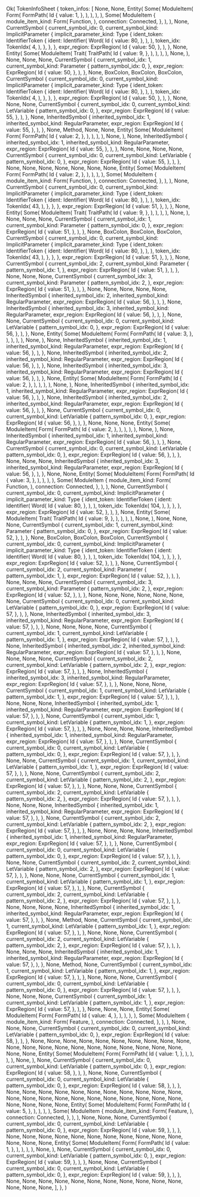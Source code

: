 Ok(
    TokenInfoSheet {
        token_infos: [
            None,
            None,
            Entity(
                Some(
                    ModuleItem(
                        Form(
                            FormPath(
                                Id {
                                    value: 1,
                                },
                            ),
                        ),
                    ),
                ),
                Some(
                    ModuleItem {
                        module_item_kind: Form(
                            Function,
                        ),
                        connection: Connected,
                    },
                ),
            ),
            None,
            CurrentSymbol {
                current_symbol_idx: 0,
                current_symbol_kind: ImplicitParameter {
                    implicit_parameter_kind: Type {
                        ident_token: IdentifierToken {
                            ident: Identifier(
                                Word(
                                    Id {
                                        value: 80,
                                    },
                                ),
                            ),
                            token_idx: TokenIdx(
                                4,
                            ),
                        },
                    },
                },
                expr_region: ExprRegion(
                    Id {
                        value: 50,
                    },
                ),
            },
            None,
            Entity(
                Some(
                    ModuleItem(
                        Trait(
                            TraitPath(
                                Id {
                                    value: 9,
                                },
                            ),
                        ),
                    ),
                ),
                None,
            ),
            None,
            None,
            None,
            CurrentSymbol {
                current_symbol_idx: 1,
                current_symbol_kind: Parameter {
                    pattern_symbol_idx: 0,
                },
                expr_region: ExprRegion(
                    Id {
                        value: 50,
                    },
                ),
            },
            None,
            BoxColon,
            BoxColon,
            BoxColon,
            CurrentSymbol {
                current_symbol_idx: 0,
                current_symbol_kind: ImplicitParameter {
                    implicit_parameter_kind: Type {
                        ident_token: IdentifierToken {
                            ident: Identifier(
                                Word(
                                    Id {
                                        value: 80,
                                    },
                                ),
                            ),
                            token_idx: TokenIdx(
                                4,
                            ),
                        },
                    },
                },
                expr_region: ExprRegion(
                    Id {
                        value: 50,
                    },
                ),
            },
            None,
            None,
            None,
            CurrentSymbol {
                current_symbol_idx: 0,
                current_symbol_kind: LetVariable {
                    pattern_symbol_idx: 0,
                },
                expr_region: ExprRegion(
                    Id {
                        value: 55,
                    },
                ),
            },
            None,
            InheritedSymbol {
                inherited_symbol_idx: 1,
                inherited_symbol_kind: RegularParameter,
                expr_region: ExprRegion(
                    Id {
                        value: 55,
                    },
                ),
            },
            None,
            Method,
            None,
            None,
            Entity(
                Some(
                    ModuleItem(
                        Form(
                            FormPath(
                                Id {
                                    value: 2,
                                },
                            ),
                        ),
                    ),
                ),
                None,
            ),
            None,
            InheritedSymbol {
                inherited_symbol_idx: 1,
                inherited_symbol_kind: RegularParameter,
                expr_region: ExprRegion(
                    Id {
                        value: 55,
                    },
                ),
            },
            None,
            None,
            None,
            None,
            CurrentSymbol {
                current_symbol_idx: 0,
                current_symbol_kind: LetVariable {
                    pattern_symbol_idx: 0,
                },
                expr_region: ExprRegion(
                    Id {
                        value: 55,
                    },
                ),
            },
            None,
            None,
            None,
            None,
            None,
            None,
            None,
            Entity(
                Some(
                    ModuleItem(
                        Form(
                            FormPath(
                                Id {
                                    value: 2,
                                },
                            ),
                        ),
                    ),
                ),
                Some(
                    ModuleItem {
                        module_item_kind: Form(
                            Function,
                        ),
                        connection: Connected,
                    },
                ),
            ),
            None,
            CurrentSymbol {
                current_symbol_idx: 0,
                current_symbol_kind: ImplicitParameter {
                    implicit_parameter_kind: Type {
                        ident_token: IdentifierToken {
                            ident: Identifier(
                                Word(
                                    Id {
                                        value: 80,
                                    },
                                ),
                            ),
                            token_idx: TokenIdx(
                                43,
                            ),
                        },
                    },
                },
                expr_region: ExprRegion(
                    Id {
                        value: 51,
                    },
                ),
            },
            None,
            Entity(
                Some(
                    ModuleItem(
                        Trait(
                            TraitPath(
                                Id {
                                    value: 9,
                                },
                            ),
                        ),
                    ),
                ),
                None,
            ),
            None,
            None,
            None,
            CurrentSymbol {
                current_symbol_idx: 1,
                current_symbol_kind: Parameter {
                    pattern_symbol_idx: 0,
                },
                expr_region: ExprRegion(
                    Id {
                        value: 51,
                    },
                ),
            },
            None,
            BoxColon,
            BoxColon,
            BoxColon,
            CurrentSymbol {
                current_symbol_idx: 0,
                current_symbol_kind: ImplicitParameter {
                    implicit_parameter_kind: Type {
                        ident_token: IdentifierToken {
                            ident: Identifier(
                                Word(
                                    Id {
                                        value: 80,
                                    },
                                ),
                            ),
                            token_idx: TokenIdx(
                                43,
                            ),
                        },
                    },
                },
                expr_region: ExprRegion(
                    Id {
                        value: 51,
                    },
                ),
            },
            None,
            CurrentSymbol {
                current_symbol_idx: 2,
                current_symbol_kind: Parameter {
                    pattern_symbol_idx: 1,
                },
                expr_region: ExprRegion(
                    Id {
                        value: 51,
                    },
                ),
            },
            None,
            None,
            None,
            CurrentSymbol {
                current_symbol_idx: 3,
                current_symbol_kind: Parameter {
                    pattern_symbol_idx: 2,
                },
                expr_region: ExprRegion(
                    Id {
                        value: 51,
                    },
                ),
            },
            None,
            None,
            None,
            None,
            None,
            InheritedSymbol {
                inherited_symbol_idx: 2,
                inherited_symbol_kind: RegularParameter,
                expr_region: ExprRegion(
                    Id {
                        value: 56,
                    },
                ),
            },
            None,
            InheritedSymbol {
                inherited_symbol_idx: 3,
                inherited_symbol_kind: RegularParameter,
                expr_region: ExprRegion(
                    Id {
                        value: 56,
                    },
                ),
            },
            None,
            None,
            CurrentSymbol {
                current_symbol_idx: 0,
                current_symbol_kind: LetVariable {
                    pattern_symbol_idx: 0,
                },
                expr_region: ExprRegion(
                    Id {
                        value: 56,
                    },
                ),
            },
            None,
            Entity(
                Some(
                    ModuleItem(
                        Form(
                            FormPath(
                                Id {
                                    value: 3,
                                },
                            ),
                        ),
                    ),
                ),
                None,
            ),
            None,
            InheritedSymbol {
                inherited_symbol_idx: 1,
                inherited_symbol_kind: RegularParameter,
                expr_region: ExprRegion(
                    Id {
                        value: 56,
                    },
                ),
            },
            None,
            InheritedSymbol {
                inherited_symbol_idx: 2,
                inherited_symbol_kind: RegularParameter,
                expr_region: ExprRegion(
                    Id {
                        value: 56,
                    },
                ),
            },
            None,
            InheritedSymbol {
                inherited_symbol_idx: 3,
                inherited_symbol_kind: RegularParameter,
                expr_region: ExprRegion(
                    Id {
                        value: 56,
                    },
                ),
            },
            None,
            Entity(
                Some(
                    ModuleItem(
                        Form(
                            FormPath(
                                Id {
                                    value: 2,
                                },
                            ),
                        ),
                    ),
                ),
                None,
            ),
            None,
            InheritedSymbol {
                inherited_symbol_idx: 1,
                inherited_symbol_kind: RegularParameter,
                expr_region: ExprRegion(
                    Id {
                        value: 56,
                    },
                ),
            },
            None,
            InheritedSymbol {
                inherited_symbol_idx: 2,
                inherited_symbol_kind: RegularParameter,
                expr_region: ExprRegion(
                    Id {
                        value: 56,
                    },
                ),
            },
            None,
            CurrentSymbol {
                current_symbol_idx: 0,
                current_symbol_kind: LetVariable {
                    pattern_symbol_idx: 0,
                },
                expr_region: ExprRegion(
                    Id {
                        value: 56,
                    },
                ),
            },
            None,
            None,
            None,
            Entity(
                Some(
                    ModuleItem(
                        Form(
                            FormPath(
                                Id {
                                    value: 2,
                                },
                            ),
                        ),
                    ),
                ),
                None,
            ),
            None,
            InheritedSymbol {
                inherited_symbol_idx: 1,
                inherited_symbol_kind: RegularParameter,
                expr_region: ExprRegion(
                    Id {
                        value: 56,
                    },
                ),
            },
            None,
            CurrentSymbol {
                current_symbol_idx: 0,
                current_symbol_kind: LetVariable {
                    pattern_symbol_idx: 0,
                },
                expr_region: ExprRegion(
                    Id {
                        value: 56,
                    },
                ),
            },
            None,
            None,
            None,
            InheritedSymbol {
                inherited_symbol_idx: 3,
                inherited_symbol_kind: RegularParameter,
                expr_region: ExprRegion(
                    Id {
                        value: 56,
                    },
                ),
            },
            None,
            None,
            Entity(
                Some(
                    ModuleItem(
                        Form(
                            FormPath(
                                Id {
                                    value: 3,
                                },
                            ),
                        ),
                    ),
                ),
                Some(
                    ModuleItem {
                        module_item_kind: Form(
                            Function,
                        ),
                        connection: Connected,
                    },
                ),
            ),
            None,
            CurrentSymbol {
                current_symbol_idx: 0,
                current_symbol_kind: ImplicitParameter {
                    implicit_parameter_kind: Type {
                        ident_token: IdentifierToken {
                            ident: Identifier(
                                Word(
                                    Id {
                                        value: 80,
                                    },
                                ),
                            ),
                            token_idx: TokenIdx(
                                104,
                            ),
                        },
                    },
                },
                expr_region: ExprRegion(
                    Id {
                        value: 52,
                    },
                ),
            },
            None,
            Entity(
                Some(
                    ModuleItem(
                        Trait(
                            TraitPath(
                                Id {
                                    value: 9,
                                },
                            ),
                        ),
                    ),
                ),
                None,
            ),
            None,
            None,
            None,
            CurrentSymbol {
                current_symbol_idx: 1,
                current_symbol_kind: Parameter {
                    pattern_symbol_idx: 0,
                },
                expr_region: ExprRegion(
                    Id {
                        value: 52,
                    },
                ),
            },
            None,
            BoxColon,
            BoxColon,
            BoxColon,
            CurrentSymbol {
                current_symbol_idx: 0,
                current_symbol_kind: ImplicitParameter {
                    implicit_parameter_kind: Type {
                        ident_token: IdentifierToken {
                            ident: Identifier(
                                Word(
                                    Id {
                                        value: 80,
                                    },
                                ),
                            ),
                            token_idx: TokenIdx(
                                104,
                            ),
                        },
                    },
                },
                expr_region: ExprRegion(
                    Id {
                        value: 52,
                    },
                ),
            },
            None,
            CurrentSymbol {
                current_symbol_idx: 2,
                current_symbol_kind: Parameter {
                    pattern_symbol_idx: 1,
                },
                expr_region: ExprRegion(
                    Id {
                        value: 52,
                    },
                ),
            },
            None,
            None,
            None,
            CurrentSymbol {
                current_symbol_idx: 3,
                current_symbol_kind: Parameter {
                    pattern_symbol_idx: 2,
                },
                expr_region: ExprRegion(
                    Id {
                        value: 52,
                    },
                ),
            },
            None,
            None,
            None,
            None,
            None,
            None,
            None,
            CurrentSymbol {
                current_symbol_idx: 0,
                current_symbol_kind: LetVariable {
                    pattern_symbol_idx: 0,
                },
                expr_region: ExprRegion(
                    Id {
                        value: 57,
                    },
                ),
            },
            None,
            InheritedSymbol {
                inherited_symbol_idx: 3,
                inherited_symbol_kind: RegularParameter,
                expr_region: ExprRegion(
                    Id {
                        value: 57,
                    },
                ),
            },
            None,
            None,
            None,
            None,
            CurrentSymbol {
                current_symbol_idx: 1,
                current_symbol_kind: LetVariable {
                    pattern_symbol_idx: 1,
                },
                expr_region: ExprRegion(
                    Id {
                        value: 57,
                    },
                ),
            },
            None,
            InheritedSymbol {
                inherited_symbol_idx: 2,
                inherited_symbol_kind: RegularParameter,
                expr_region: ExprRegion(
                    Id {
                        value: 57,
                    },
                ),
            },
            None,
            None,
            None,
            None,
            CurrentSymbol {
                current_symbol_idx: 2,
                current_symbol_kind: LetVariable {
                    pattern_symbol_idx: 2,
                },
                expr_region: ExprRegion(
                    Id {
                        value: 57,
                    },
                ),
            },
            None,
            InheritedSymbol {
                inherited_symbol_idx: 3,
                inherited_symbol_kind: RegularParameter,
                expr_region: ExprRegion(
                    Id {
                        value: 57,
                    },
                ),
            },
            None,
            None,
            None,
            CurrentSymbol {
                current_symbol_idx: 1,
                current_symbol_kind: LetVariable {
                    pattern_symbol_idx: 1,
                },
                expr_region: ExprRegion(
                    Id {
                        value: 57,
                    },
                ),
            },
            None,
            None,
            None,
            InheritedSymbol {
                inherited_symbol_idx: 1,
                inherited_symbol_kind: RegularParameter,
                expr_region: ExprRegion(
                    Id {
                        value: 57,
                    },
                ),
            },
            None,
            CurrentSymbol {
                current_symbol_idx: 1,
                current_symbol_kind: LetVariable {
                    pattern_symbol_idx: 1,
                },
                expr_region: ExprRegion(
                    Id {
                        value: 57,
                    },
                ),
            },
            None,
            None,
            None,
            None,
            InheritedSymbol {
                inherited_symbol_idx: 1,
                inherited_symbol_kind: RegularParameter,
                expr_region: ExprRegion(
                    Id {
                        value: 57,
                    },
                ),
            },
            None,
            CurrentSymbol {
                current_symbol_idx: 0,
                current_symbol_kind: LetVariable {
                    pattern_symbol_idx: 0,
                },
                expr_region: ExprRegion(
                    Id {
                        value: 57,
                    },
                ),
            },
            None,
            None,
            CurrentSymbol {
                current_symbol_idx: 1,
                current_symbol_kind: LetVariable {
                    pattern_symbol_idx: 1,
                },
                expr_region: ExprRegion(
                    Id {
                        value: 57,
                    },
                ),
            },
            None,
            None,
            CurrentSymbol {
                current_symbol_idx: 2,
                current_symbol_kind: LetVariable {
                    pattern_symbol_idx: 2,
                },
                expr_region: ExprRegion(
                    Id {
                        value: 57,
                    },
                ),
            },
            None,
            None,
            None,
            CurrentSymbol {
                current_symbol_idx: 2,
                current_symbol_kind: LetVariable {
                    pattern_symbol_idx: 2,
                },
                expr_region: ExprRegion(
                    Id {
                        value: 57,
                    },
                ),
            },
            None,
            None,
            None,
            InheritedSymbol {
                inherited_symbol_idx: 1,
                inherited_symbol_kind: RegularParameter,
                expr_region: ExprRegion(
                    Id {
                        value: 57,
                    },
                ),
            },
            None,
            CurrentSymbol {
                current_symbol_idx: 2,
                current_symbol_kind: LetVariable {
                    pattern_symbol_idx: 2,
                },
                expr_region: ExprRegion(
                    Id {
                        value: 57,
                    },
                ),
            },
            None,
            None,
            None,
            None,
            InheritedSymbol {
                inherited_symbol_idx: 1,
                inherited_symbol_kind: RegularParameter,
                expr_region: ExprRegion(
                    Id {
                        value: 57,
                    },
                ),
            },
            None,
            CurrentSymbol {
                current_symbol_idx: 0,
                current_symbol_kind: LetVariable {
                    pattern_symbol_idx: 0,
                },
                expr_region: ExprRegion(
                    Id {
                        value: 57,
                    },
                ),
            },
            None,
            None,
            CurrentSymbol {
                current_symbol_idx: 2,
                current_symbol_kind: LetVariable {
                    pattern_symbol_idx: 2,
                },
                expr_region: ExprRegion(
                    Id {
                        value: 57,
                    },
                ),
            },
            None,
            None,
            None,
            CurrentSymbol {
                current_symbol_idx: 1,
                current_symbol_kind: LetVariable {
                    pattern_symbol_idx: 1,
                },
                expr_region: ExprRegion(
                    Id {
                        value: 57,
                    },
                ),
            },
            None,
            CurrentSymbol {
                current_symbol_idx: 2,
                current_symbol_kind: LetVariable {
                    pattern_symbol_idx: 2,
                },
                expr_region: ExprRegion(
                    Id {
                        value: 57,
                    },
                ),
            },
            None,
            None,
            None,
            None,
            InheritedSymbol {
                inherited_symbol_idx: 1,
                inherited_symbol_kind: RegularParameter,
                expr_region: ExprRegion(
                    Id {
                        value: 57,
                    },
                ),
            },
            None,
            Method,
            None,
            CurrentSymbol {
                current_symbol_idx: 1,
                current_symbol_kind: LetVariable {
                    pattern_symbol_idx: 1,
                },
                expr_region: ExprRegion(
                    Id {
                        value: 57,
                    },
                ),
            },
            None,
            None,
            None,
            CurrentSymbol {
                current_symbol_idx: 2,
                current_symbol_kind: LetVariable {
                    pattern_symbol_idx: 2,
                },
                expr_region: ExprRegion(
                    Id {
                        value: 57,
                    },
                ),
            },
            None,
            None,
            None,
            InheritedSymbol {
                inherited_symbol_idx: 1,
                inherited_symbol_kind: RegularParameter,
                expr_region: ExprRegion(
                    Id {
                        value: 57,
                    },
                ),
            },
            None,
            Method,
            None,
            CurrentSymbol {
                current_symbol_idx: 1,
                current_symbol_kind: LetVariable {
                    pattern_symbol_idx: 1,
                },
                expr_region: ExprRegion(
                    Id {
                        value: 57,
                    },
                ),
            },
            None,
            None,
            None,
            CurrentSymbol {
                current_symbol_idx: 0,
                current_symbol_kind: LetVariable {
                    pattern_symbol_idx: 0,
                },
                expr_region: ExprRegion(
                    Id {
                        value: 57,
                    },
                ),
            },
            None,
            None,
            None,
            CurrentSymbol {
                current_symbol_idx: 1,
                current_symbol_kind: LetVariable {
                    pattern_symbol_idx: 1,
                },
                expr_region: ExprRegion(
                    Id {
                        value: 57,
                    },
                ),
            },
            None,
            None,
            None,
            Entity(
                Some(
                    ModuleItem(
                        Form(
                            FormPath(
                                Id {
                                    value: 4,
                                },
                            ),
                        ),
                    ),
                ),
                Some(
                    ModuleItem {
                        module_item_kind: Form(
                            Feature,
                        ),
                        connection: Connected,
                    },
                ),
            ),
            None,
            None,
            None,
            CurrentSymbol {
                current_symbol_idx: 0,
                current_symbol_kind: LetVariable {
                    pattern_symbol_idx: 0,
                },
                expr_region: ExprRegion(
                    Id {
                        value: 58,
                    },
                ),
            },
            None,
            None,
            None,
            None,
            None,
            None,
            None,
            None,
            None,
            None,
            None,
            None,
            None,
            None,
            None,
            None,
            None,
            None,
            None,
            None,
            None,
            None,
            None,
            Entity(
                Some(
                    ModuleItem(
                        Form(
                            FormPath(
                                Id {
                                    value: 1,
                                },
                            ),
                        ),
                    ),
                ),
                None,
            ),
            None,
            CurrentSymbol {
                current_symbol_idx: 0,
                current_symbol_kind: LetVariable {
                    pattern_symbol_idx: 0,
                },
                expr_region: ExprRegion(
                    Id {
                        value: 58,
                    },
                ),
            },
            None,
            None,
            CurrentSymbol {
                current_symbol_idx: 0,
                current_symbol_kind: LetVariable {
                    pattern_symbol_idx: 0,
                },
                expr_region: ExprRegion(
                    Id {
                        value: 58,
                    },
                ),
            },
            None,
            None,
            None,
            None,
            None,
            None,
            None,
            None,
            None,
            None,
            None,
            None,
            None,
            None,
            None,
            None,
            None,
            None,
            None,
            None,
            None,
            None,
            None,
            None,
            None,
            None,
            Entity(
                Some(
                    ModuleItem(
                        Form(
                            FormPath(
                                Id {
                                    value: 5,
                                },
                            ),
                        ),
                    ),
                ),
                Some(
                    ModuleItem {
                        module_item_kind: Form(
                            Feature,
                        ),
                        connection: Connected,
                    },
                ),
            ),
            None,
            None,
            None,
            CurrentSymbol {
                current_symbol_idx: 0,
                current_symbol_kind: LetVariable {
                    pattern_symbol_idx: 0,
                },
                expr_region: ExprRegion(
                    Id {
                        value: 59,
                    },
                ),
            },
            None,
            None,
            None,
            None,
            None,
            None,
            None,
            None,
            None,
            None,
            None,
            None,
            None,
            None,
            Entity(
                Some(
                    ModuleItem(
                        Form(
                            FormPath(
                                Id {
                                    value: 1,
                                },
                            ),
                        ),
                    ),
                ),
                None,
            ),
            None,
            CurrentSymbol {
                current_symbol_idx: 0,
                current_symbol_kind: LetVariable {
                    pattern_symbol_idx: 0,
                },
                expr_region: ExprRegion(
                    Id {
                        value: 59,
                    },
                ),
            },
            None,
            None,
            CurrentSymbol {
                current_symbol_idx: 0,
                current_symbol_kind: LetVariable {
                    pattern_symbol_idx: 0,
                },
                expr_region: ExprRegion(
                    Id {
                        value: 59,
                    },
                ),
            },
            None,
            None,
            None,
            None,
            None,
            None,
            None,
            None,
            None,
            None,
            None,
            None,
            None,
            None,
        ],
    },
)
